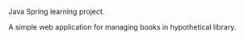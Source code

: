 Java Spring learning project.

A simple web application for managing books in hypothetical library.

